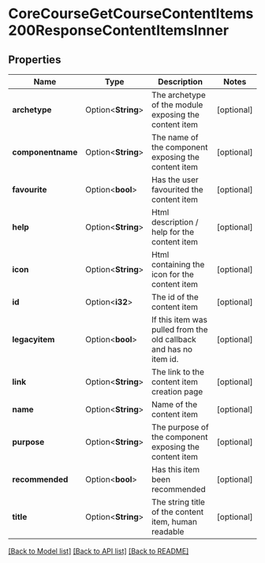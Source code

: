 # CoreCourseGetCourseContentItems200ResponseContentItemsInner

## Properties

Name | Type | Description | Notes
------------ | ------------- | ------------- | -------------
**archetype** | Option<**String**> | The archetype of the module exposing the content item | [optional]
**componentname** | Option<**String**> | The name of the component exposing the content item | [optional]
**favourite** | Option<**bool**> | Has the user favourited the content item | [optional]
**help** | Option<**String**> | Html description / help for the content item | [optional]
**icon** | Option<**String**> | Html containing the icon for the content item | [optional]
**id** | Option<**i32**> | The id of the content item | [optional]
**legacyitem** | Option<**bool**> | If this item was pulled from the old callback and has no item id. | [optional]
**link** | Option<**String**> | The link to the content item creation page | [optional]
**name** | Option<**String**> | Name of the content item | [optional]
**purpose** | Option<**String**> | The purpose of the component exposing the content item | [optional]
**recommended** | Option<**bool**> | Has this item been recommended | [optional]
**title** | Option<**String**> | The string title of the content item, human readable | [optional]

[[Back to Model list]](../README.md#documentation-for-models) [[Back to API list]](../README.md#documentation-for-api-endpoints) [[Back to README]](../README.md)


